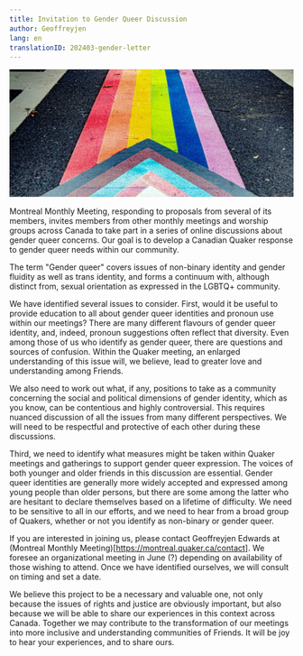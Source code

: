 ```yaml
---
title: Invitation to Gender Queer Discussion
author: Geoffreyjen
lang: en
translationID: 202403-gender-letter
---
```

![Gender queer flag](/assets/images/posts/gender-queer.jpg)

Montreal Monthly Meeting, responding to proposals from several of its members, invites members from other monthly meetings and worship groups across Canada to take part in a series of online discussions about gender queer concerns. Our goal is to develop a Canadian Quaker response to gender queer needs within our community.

The term "Gender queer" covers issues of non-binary identity and gender fluidity as well as trans identity, and forms a continuum with, although distinct from, sexual orientation as expressed in the LGBTQ+ community.

We have identified several issues to consider. First, would it be useful to provide education to all about gender queer identities and pronoun use within our meetings? There are many different flavours of gender queer identity, and, indeed, pronoun suggestions often reflect that diversity. Even among those of us who identify as gender queer, there are questions and sources of confusion. Within the Quaker meeting, an enlarged understanding of this issue will, we believe, lead to greater love and understanding among Friends.

We also need to work out what, if any, positions to take as a community concerning the social and political dimensions of gender identity, which as you know, can be contentious and highly controversial. This requires nuanced discussion of all the issues from many different perspectives. We will need to be respectful and protective of each other during these discussions.

Third, we need to identify what measures might be taken within Quaker meetings and gatherings to support gender queer expression. The voices of both younger and older friends in this discussion are essential. Gender queer identities are generally more widely accepted and expressed among young people than older persons, but there are some among the latter who are hesitant to declare themselves based on a lifetime of difficulty. We need to be sensitive to all in our efforts, and we need to hear from a broad group of Quakers, whether or not you identify as non-binary or gender queer.

If you are interested in joining us, please contact Geoffreyjen Edwards at (Montreal Monthly Meeting)[https://montreal.quaker.ca/contact]. We foresee an organizational meeting in June (?) depending on availability of those wishing to attend. Once we have identified ourselves, we will consult on timing and set a date.

We believe this project to be a necessary and valuable one, not only because the issues of rights and justice are obviously important, but also because we will be able to share our experiences in this context across Canada. Together we may contribute to the transformation of our meetings into more inclusive and understanding communities of Friends. It will be joy to hear your experiences, and to share ours.
